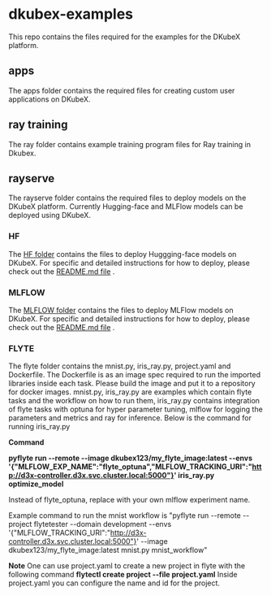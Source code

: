 # dkubex-examples
This repo contains the files required for the examples for the DKubeX platform.

## apps
The apps folder contains the required files for creating custom user applications on DKubeX.

## ray training

The ray folder contains example training program files for Ray training in Dkubex.

## rayserve
The rayserve folder contains the required files to deploy models on the DKubeX platform. Currently Hugging-face and MLFlow models can be deployed using DKubeX.

### HF
The [HF folder](rayserve/HF) contains the files to deploy Huggging-face models on DKubeX. For specific and detailed instructions for how to deploy, please check out the [README.md file](rayserve/HF/README.md) .

### MLFLOW
The [MLFLOW folder](rayserve/MLFLOW) contains the files to deploy MLFlow models on DKubeX. For specific and detailed instructions for how to deploy, please check out the [README.md file](rayserve/MLFLOW/README.md) .

### FLYTE
The flyte folder contains the mnist.py, iris_ray.py, project.yaml and Dockerfile. The Dockerfile is as an image spec required to run the imported libraries inside each task. Please build the image and put it to a repository for docker images. 
mnist.py, iris_ray.py are examples which contain flyte tasks and the workflow on how to run them, iris_ray.py contains integration of flyte tasks with optuna for hyper parameter tuning, mlflow for logging the parameters and metrics and ray for inference. Below is the command for running iris_ray.py


**Command** 

**pyflyte run --remote --image dkubex123/my_flyte_image:latest --envs '{"MLFLOW_EXP_NAME":"flyte_optuna","MLFLOW_TRACKING_URI":"http://d3x-controller.d3x.svc.cluster.local:5000"}' iris_ray.py optimize_model**

Instead of flyte_optuna, replace with your own mlflow experiment name.


Example command to run the mnist workflow is "pyflyte run --remote --project flytetester --domain development --envs '{"MLFLOW_TRACKING_URI":"http://d3x-controller.d3x.svc.cluster.local:5000"}' --image dkubex123/my_flyte_image:latest mnist.py mnist_workflow"


**Note**
One can use project.yaml to create a new project in flyte with the following command **flytectl create project --file project.yaml**
Inside project.yaml you can configure the name and id for the project.
